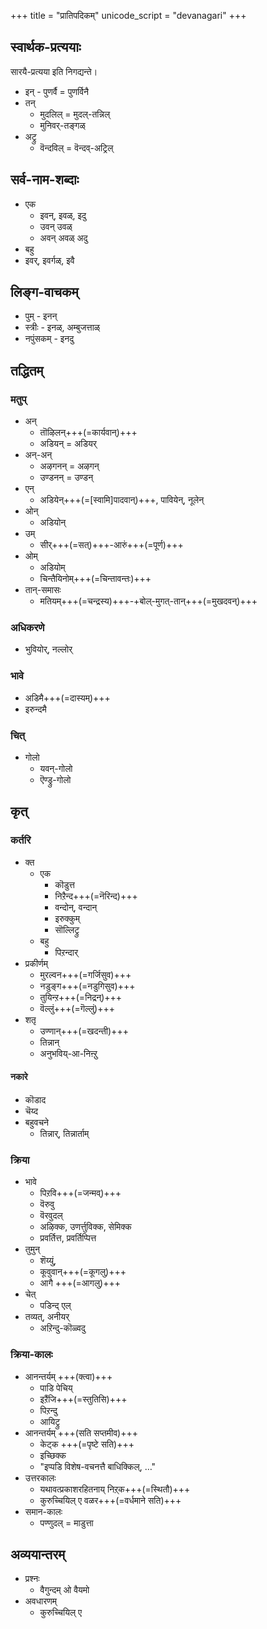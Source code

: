 +++
title = "प्रातिपदिकम्"
unicode_script = "devanagari"
+++

## स्वार्थक-प्रत्ययाः
सारयै-प्रत्यया इति निगद्यन्ते। 

- इन् - पुणर्वै = पुणर्विनै
- तन् 
  - मुदलिल् = मुदल्-तन्निल्
  - मुनिवर्-तङ्गळ्
- अट्रु
  - वॆन्दविल् = वॆन्दव्-अट्रिल्

## सर्व-नाम-शब्दाः
- एक
  - इवन्, इवळ्, इदु
  - उवन् उवळ्
  - अवन् अवळ् अदु
- बहु 
- इवर्, इवर्गळ्, इवै

## लिङ्ग-वाचकम्
- पुम् - इनन्
- स्त्रीः - इनळ्, अम्बुजत्ताळ्
- नपुंसकम् - इनदु

## तद्धितम्

### मतुप्
- अन्
  - तॊऴिलन्+++(=कार्यवान्)+++
  - अडियन् = अडियर्
- अन्-अन्
  - अऴगनन् = अऴगन्
  - उण्डनन् = उण्डन्
- एन्
  - अडियेन्+++(=[स्वामि]पादवान्)+++, पावियेन्, नूलेन्
- ओन् 
  - अडियोन्
- उम् 
  - सीर्+++(=सत्)+++-आरुं+++(=पूर्ण)+++
- ओम् 
  - अडियोम् 
  - चिन्तैयिनोम्+++(=चिन्तावन्तः)+++
- तान्-समासः
  - मतियम्+++(=चन्द्रस्य)+++-+बोल्-मुगत्-तान्+++(=मुखदवन्)+++

### अधिकरणे
- भुवियोर्, नल्लोर्

### भावे
- अडिमै+++(=दास्यम्‌)+++ 
- इरुन्दमै

### चित्
- गोलो 
  - यवन्-गोलो
  - ऎण्ड्रु-गोलो 

## कृत्

### कर्तरि
- क्त
  - एक
    - कॊडुत्त
    - निऱैन्द+++(=नॆरिन्द)+++
    - वन्दोन्, वन्दान्
    - इरुक्कुम्
    - सॊल्लिट्रु
  - बहु
    - पिऱन्दार्
- प्रकीर्णम्
  - मुरल्वन+++(=गर्जिसुव)+++
  - नडुङ्ग+++(=नडुगिसुव)+++
  - तुयिन्ऱ+++(=निद्रन्)+++
  - वॆल्लुं+++(=गॆल्लुं)+++
- शतृ
  - उण्णान्+++(=खदन्ती)+++
  - तिन्नान्
  - अनुभविय्-आ-निऩ्ऱु

#### नकारे
- कॊडाद
- चॆय्द
- बहुवचने
  - तिन्नार्, तिन्नार्ताम्

### क्रिया
- भावे
  - पिऱवि+++(=जन्मव्)+++
  - वॆरुवु
  - वॆरवुदल्
  - अऴिक्क, उणर्त्तुविक्क, सेमिक्क
  - प्रवर्तित्त, प्रवर्तिप्पित्त
- तुमुन्
  - शॆय्युं, 
  - कूवुवान्+++(=कूगलु)+++
  - आगै +++(=आगलु)+++
- चेत्
  - पडिन्द् एल्
- तव्यत्, अनीयर्
  - अऱिन्दु-कॊळ्वदु

### क्रिया-कालः
- आनन्तर्यम् +++(क्त्वा)+++
  - पाडि पेचिय्
  - इऱैंजि+++(=स्तुतिसि)+++
  - पिऱन्दु
  - आयिट्रु
- आनन्तर्यम् +++(सति सप्तमीव)+++
  - केट्क +++(=पृष्टे सति)+++
  - इच्छिक्क
  - "इप्पडि विशेष-वचनत्तै बाधिक्किल्, …"
- उत्तरकालः
  - यथावत्प्रकाशरहितनाय् निऱ्‌क+++(=स्थितौ)+++
  - कुरुच्चियिल् ए वळर+++(=वर्धमाने सति)+++
- समान-कालः
  - पण्णुदल् = माडुत्ता

## अव्ययान्तरम्
- प्रश्नः
  - वैगुन्दम् ओ वैयमो
- अवधारणम्
  - कुरुच्चियिल् ए